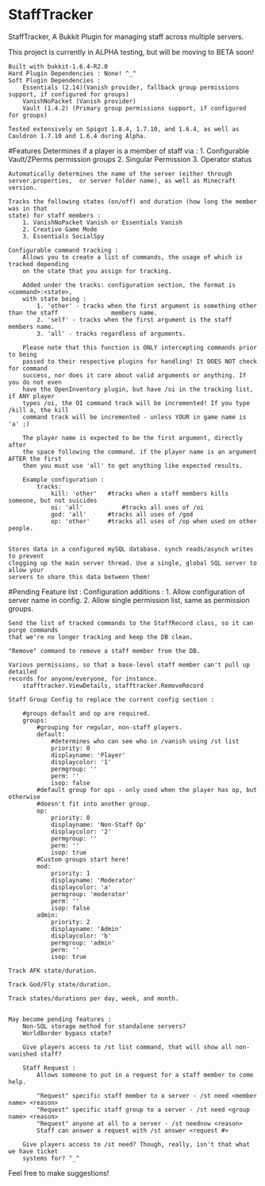 # StaffTracker
StaffTracker, A Bukkit Plugin for managing staff across multiple servers.

This project is currently in ALPHA testing, but will be moving to BETA soon!

  	Built with bukkit-1.6.4-R2.0
	Hard Plugin Dependencies : None! ^_^
    Soft Plugin Dependencies :
    	Essentials (2.14)(Vanish provider, fallback group permissions support, if configured for groups)
    	VanishNoPacket (Vanish provider)
    	Vault (1.4.2) (Primary group permissions support, if configured for groups)   
    	
	Tested extensively on Spigot 1.8.4, 1.7.10, and 1.6.4, as well as Cauldron 1.7.10 and 1.6.4 during Alpha.
	
#Features
	Determines if a player is a member of staff via :
		1. Configurable Vault/ZPerms permission groups
		2. Singular Permission
		3. Operator status
		
	Automatically determines the name of the server (either through server.properties, 	or server folder name), as well as Minecraft version.
		
	Tracks the following states (on/off) and duration (how long the member was in that
	state) for staff members :
		1. VanishNoPacket Vanish or Essentials Vanish
		2. Creative Game Mode
		3. Essentials SocialSpy	
	
	Configurable command tracking :
		Allows you to create a list of commands, the usage of which is tracked depending
		on the state that you assign for tracking.
		
		Added under the tracks: configuration section, the format is <command>:<state>,
		with state being :
			1. 'other' - tracks when the first argument is something other than the staff 				members name.
			2. 'self' - tracks when the first argument is the staff members name.
			3. 'all' - tracks regardless of arguments.
			
		Please note that this function is ONLY intercepting commands prior to being
		passed to their respective plugins for handling! It DOES NOT check for command
		success, nor does it care about valid arguments or anything. If you do not even
		have the OpenInventory plugin, but have /oi in the tracking list, if ANY player
		types /oi, the OI command track will be incremented! If you type /kill a, the kill
		command track will be incremented - unless YOUR in game name is 'a' ;)
		
		The player name is expected to be the first argument, directly after
		the space following the command. if the player name is an argument AFTER the first
		then you must use 'all' to get anything like expected results.
		
		Example configuration :
			tracks:
				kill: 'other' 	#tracks when a staff members kills someone, but not suicides
				oi: 'all'			#tracks all uses of /oi
				god: 'all'		#tracks all uses of /god
				op: 'other'		#tracks all uses of /op when used on other people.
			
	
	Stores data in a configured mySQL database. synch reads/asynch writes to prevent
	clogging up the main server thread. Use a single, global SQL server to allow your
	servers to share this data between them!
	
	
#Pending Feature list :
	Configuration additions :
		1. Allow configuration of server name in config.
		2. Allow single permission list, same as permission groups.
	
	Send the list of tracked commands to the StaffRecord class, so it can purge commands
	that we're no longer tracking and keep the DB clean.
	
	"Remove" command to remove a staff member from the DB.
	
	Various permissions, so that a base-level staff member can't pull up detailed 
	records for anyone/everyone, for instance.
		stafftracker.ViewDetails, stafftracker.RemoveRecord
	
	Staff Group Config to replace the current config section :
		
		#groups default and op are required.
		groups:
			#grouping for regular, non-staff players.
			default:
				#determines who can see who in /vanish using /st list
				priority: 0
				displayname: 'Player'
				displaycolor: '1'
				permgroup: ''
				perm: ''
				isop: false
			#default group for ops - only used when the player has op, but otherwise
			#doesn't fit into another group.
			op:
				priority: 0
				displayname: 'Non-Staff Op'
				displaycolor: '2'
				permgroup: ''
				perm: ''
				isop: true
			#Custom groups start here!
			mod:
				priority: 1
				displayname: 'Moderator'
				displaycolor: 'a'
				permgroup: 'moderator'
				perm: ''
				isop: false
			admin:
				priority: 2
				displayname: 'Admin'
				displaycolor: 'b'
				permgroup: 'admin'
				perm: ''
				isop: true
				
	Track AFK state/duration.
	
	Track God/Fly state/duration.
	
	Track states/durations per day, week, and month.

    
	May become pending features :
		Non-SQL storage method for standalone servers?
    	WorldBorder bypass state?
    	
    	Give players access to /st list command, that will show all non-vanished staff?
    	
    	Staff Request :
			Allows someone to put in a request for a staff member to come help.
		
			"Request" specific staff member to a server - /st need <member name> <reason>
			"Request" specific staff group to a server - /st need <group name> <reason>
			"Request" anyone at all to a server - /st neednow <reason>	
			Staff can answer a request with /st answer <request #>
    	
    	Give players access to /st need? Though, really, isn't that what we have ticket
    	systems for? ^_^
    	
    	

Feel free to make suggestions!